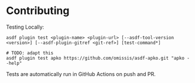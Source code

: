 # Contributing

Testing Locally:

```shell
asdf plugin test <plugin-name> <plugin-url> [--asdf-tool-version <version>] [--asdf-plugin-gitref <git-ref>] [test-command*]

# TODO: adapt this
asdf plugin test apko https://github.com/omissis/asdf-apko.git "apko --help"
```

Tests are automatically run in GitHub Actions on push and PR.
